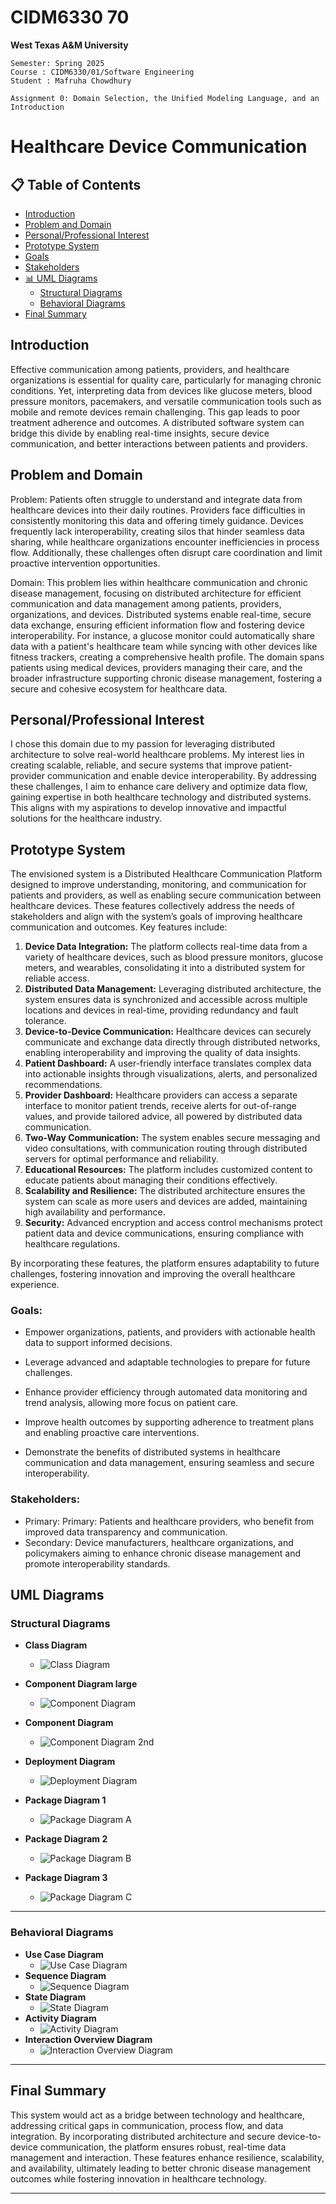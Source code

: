# CIDM6330 70 #

**West Texas A&amp;M University**

    Semester: Spring 2025 
    Course : CIDM6330/01/Software Engineering 
    Student : Mafruha Chowdhury
 
    Assignment 0: Domain Selection, the Unified Modeling Language, and an Introduction

 # Healthcare Device Communication #
 ## 📋 Table of Contents

- [Introduction](#introduction)
- [Problem and Domain](#problem-and-domain)
- [Personal/Professional Interest](#personalprofessional-interest)
- [Prototype System](#prototype-system)
- [Goals](#goals)
- [Stakeholders](#stakeholders)
- [📊 UML Diagrams](#-uml-diagrams)
  - [Structural Diagrams](#structural-diagrams)
  - [Behavioral Diagrams](#behavioral-diagrams)
- [Final Summary](#final-summary)


## Introduction ##

Effective communication among patients, providers, and healthcare organizations is essential for quality care, particularly for managing chronic conditions. Yet, interpreting data from devices like glucose meters, blood pressure monitors, pacemakers, and versatile communication tools such as mobile and remote devices remain challenging. This gap leads to poor treatment adherence and outcomes. A distributed software system can bridge this divide by enabling real-time insights, secure device communication, and better interactions between patients and providers.

## Problem and Domain ##


Problem: Patients often struggle to understand and integrate data from healthcare devices into their daily routines. Providers face difficulties in consistently monitoring this data and offering timely guidance. Devices frequently lack interoperability, creating silos that hinder seamless data sharing, while healthcare organizations encounter inefficiencies in process flow. Additionally, these challenges often disrupt care coordination and limit proactive intervention opportunities.

Domain: This problem lies within healthcare communication and chronic disease management, focusing on distributed architecture for efficient communication and data management among patients, providers, organizations, and devices. Distributed systems enable real-time, secure data exchange, ensuring efficient information flow and fostering device interoperability. For instance, a glucose monitor could automatically share data with a patient's healthcare team while syncing with other devices like fitness trackers, creating a comprehensive health profile. The domain spans patients using medical devices, providers managing their care, and the broader infrastructure supporting chronic disease management, fostering a secure and cohesive ecosystem for healthcare data.

## Personal/Professional Interest ##

I chose this domain due to my passion for leveraging distributed architecture to solve real-world healthcare problems. My interest lies in creating scalable, reliable, and secure systems that improve patient-provider communication and enable device interoperability. By addressing these challenges, I aim to enhance care delivery and optimize data flow, gaining expertise in both healthcare technology and distributed systems. This aligns with my aspirations to develop innovative and impactful solutions for the healthcare industry.


## Prototype System ##

The envisioned system is a Distributed Healthcare Communication Platform designed to improve understanding, monitoring, and communication for patients and providers, as well as enabling secure communication between healthcare devices. These features collectively address the needs of stakeholders and align with the system’s goals of improving healthcare communication and outcomes. Key features include:

1.	**Device Data Integration:** The platform collects real-time data from a variety of healthcare devices, such as blood pressure monitors, glucose meters, and wearables, consolidating it into a distributed system for reliable access.
2.	**Distributed Data Management:** Leveraging distributed architecture, the system ensures data is synchronized and accessible across multiple locations and devices in real-time, providing redundancy and fault tolerance.
3.	**Device-to-Device Communication:** Healthcare devices can securely communicate and exchange data directly through distributed networks, enabling interoperability and improving the quality of data insights.
4.	**Patient Dashboard:** A user-friendly interface translates complex data into actionable insights through visualizations, alerts, and personalized recommendations.
5.	**Provider Dashboard:** Healthcare providers can access a separate interface to monitor patient trends, receive alerts for out-of-range values, and provide tailored advice, all powered by distributed data communication.
6.	**Two-Way Communication:** The system enables secure messaging and video consultations, with communication routing through distributed servers for optimal performance and reliability.
7.	**Educational Resources:** The platform includes customized content to educate patients about managing their conditions effectively.
8.	**Scalability and Resilience:** The distributed architecture ensures the system can scale as more users and devices are added, maintaining high availability and performance.
9.	**Security:** Advanced encryption and access control mechanisms protect patient data and device communications, ensuring compliance with healthcare regulations.

By incorporating these features, the platform ensures adaptability to future challenges, fostering innovation and improving the overall healthcare experience.

### Goals: ###

* Empower organizations, patients, and providers with actionable health data to support informed decisions.

* Leverage advanced and adaptable technologies to prepare for future challenges.

* Enhance provider efficiency through automated data monitoring and trend analysis, allowing more focus on patient care.

* Improve health outcomes by supporting adherence to treatment plans and enabling proactive care interventions.

* Demonstrate the benefits of distributed systems in healthcare communication and data management, ensuring seamless and secure interoperability.


### Stakeholders: ###
*	Primary: Primary: Patients and healthcare providers, who benefit from improved data transparency and communication.
*	Secondary: Device manufacturers, healthcare organizations, and policymakers aiming to enhance chronic disease management and promote interoperability standards.

## UML Diagrams
### Structural Diagrams
  - **Class Diagram**
    - ![Class Diagram](./UML_Diagrams/Class%20Diagram.png)
  - **Component Diagram large**
    - ![Component Diagram](./UML_Diagrams/Component%20Diagram.png)
  - **Component Diagram**
    - ![Component Diagram 2nd ](./UML_Diagrams/Component%20Diagram2nd.png)
  - **Deployment Diagram**
    - ![Deployment Diagram](./UML_Diagrams/Deployment%20Diagram.png)

  - **Package Diagram 1**
    - ![Package Diagram A](./UML_Diagrams/Feature_Package_A_Device_Data_Integration.png)

  - **Package Diagram 2**
     - ![Package Diagram B](./UML_Diagrams/Feature_Package_B_Two_Way_Communication.png)

   - **Package Diagram 3**
     - ![Package Diagram C](./UML_Diagrams/Feature_Package_C_Distributed_Data_Management.png)
 ---
### Behavioral Diagrams
  - **Use Case Diagram**
    - ![Use Case Diagram](./UML_Diagrams/Usecase%20diagram.png)
  - **Sequence Diagram**
    - ![Sequence Diagram](./UML_Diagrams/Sequence%20Diagram.png)
  - **State Diagram**
    - ![State Diagram](./UML_Diagrams/StateDiagramVertical.png)
  - **Activity Diagram**
    - ![Activity Diagram](./UML_Diagrams/Activity%20Diagram.png)
  - **Interaction Overview Diagram**
    - ![Interaction Overview Diagram](./UML_Diagrams/Interaction%20Overview%20Diagram.png)

---
## Final Summary

This system would act as a bridge between technology and healthcare, addressing critical gaps in communication, process flow, and data integration. By incorporating distributed architecture and secure device-to-device communication, the platform ensures robust, real-time data management and interaction. These features enhance resilience, scalability, and availability, ultimately leading to better chronic disease management outcomes while fostering innovation in healthcare technology.

---
